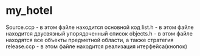 # my_hotel
Source.ccp - в этом файле находится основной код
list.h - в этом файле находится двусвязный упорядоченный список
objects.h - в этом файле находятся все объекты предметной области, а также стратегия
release.ccp - в этом файле находится реализация итерфейса(кнопок)
